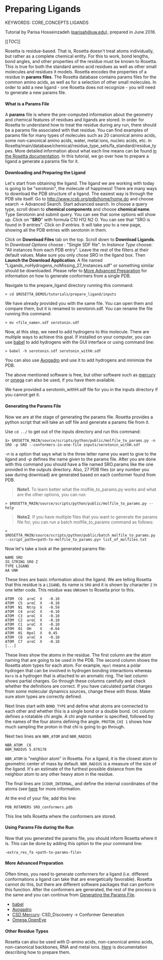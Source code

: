 # Preparing Ligands

KEYWORDS: CORE_CONCEPTS LIGANDS

Tutorial by Parisa Hosseinzadeh (parisah@uw.edu), prepared in June 2016.

[[_TOC_]]

Rosetta is residue-based. That is, Rosetta doesn't treat atoms individually, but rather as a complete chemical entity. For this to work, bond lengths, bond angles, and other properties of the residue must be known to Rosetta. This is true for both the standard amino acid residues as well as other small molecules and residues it models. Rosetta encodes the properties of a residue in **params files**. The Rosetta database contains params files for the common amino acids, as well as for a selection of other small molecules. In order to add a new ligand - one Rosetta does not recognize - you will need to generate a new params file.

#### What is a Params File

A **params** file is where the pre-computed information about the geometry and chemical features of residues and ligands are stored. In order for Rosetta to understand how to treat the residue during any run, there should be a params file associated with that residue. You can find examples of params file for many types of molecules such as 20 canonical amino acids, some non-canonical amino acids, water, metal ions, nucleic acids, etc. in Rosetta/main/database/chemical/residue_type_sets/fa_standard/residue_types. More detailed information about what each line means can be found [in the Rosetta documentation](https://www.rosettacommons.org/docs/latest/rosetta_basics/file_types/Residue-Params-file). In this tutorial, we go over how to prepare a ligand a generate a params file for it.

#### Downloading and Preparing the Ligand

Let's start from obtaining the ligand. The ligand we are working with today is going to be "serotonin", the molecule of happiness! There are many ways to download the PDB structure of a ligand. The easiest way is through the PDB site itself. Go to http://www.rcsb.org/pdb/home/home.do and choose search -> Advanced Search. Start advanced search. In choose a query type, scroll down to **chemical components** and choose **chemical name**. Type Serotonin and submit query. You can see that some options will show up. Click on "__SRO__" with formula C10 H12 N2 O. You can see that "SRO is found in 9 entries". Click on _9 entries_. It will take you to a new page, showing all the PDB entries with serotonin in them. 

Click on __Download Files__ tab on the top. Scroll down to __Download Ligands__. In *Download Options* choose : "Single SDF file". In *Instance Type* choose: "All instances from each PDB entry". Leave the rest of the filters at their default values. Make sure you only chose SRO in the ligand box. Then **Launch the Download Application**. A file named "Ligands_noHydrogens_noMissing_27_Instances.sdf" or something similar should be downloaded. Please refer to [More Advanced Preparation](#More-Advanced-Preparation) for information on how to generate conformers from a single PDB.

Navigate to the prepare_ligand directory running this command:

```
> cd $ROSETTA_DEMOS/tutorials/prepare_ligand/inputs
```

We have already provided you with the same file. You can open them and compare them, but it is renamed to serotonin.sdf. You can rename the file running this command:

```
> mv <file_name>.sdf serotonin.sdf
```

Now, at this step, we need to add hydrogens to this molecule. There are multiple ways to achieve this goal. If installed on your computer, you can use [babel](http://openbabel.org/wiki/Main_Page) to add hydrogens with the GUI interface or using command line:

```
> babel -h serotonin.sdf serotonin_withH.sdf
```

You can also use [Avogadro](http://avogadro.cc/wiki/Main_Page) and use it to add hydrogens and minimize the PDB.

The above mentioned software is free, but other software such as [mercury](https://www.ccdc.cam.ac.uk/solutions/csd-system/components/mercury/) or [omega](http://www.eyesopen.com/omega) can also be used, if you have them available.

We have provided a serotonin_withH.sdf file for you in the inputs directory if you cannot get it. 

#### Generating the Params File

Now we are at the stage of generating the params file. Rosetta provides a python script that will take an sdf file and generate a params file from it.

Use `cd ../` to get out of the inputs directory and run this command:

```
$> $ROSETTA_MAIN/source/scripts/python/public/molfile_to_params.py -n SRO -p SRO --conformers-in-one-file inputs/serotonin_withH.sdf
```

*-n* is a option that says what is the three letter name you want to give to the ligand and *-p* defines the name given to the params file. After you are done with this command you should have a file named SRO.params like the one provided in the outputs directory. Also, 27 PDB files (or any number you saw during download) are generated based on each conformer found from PDB.

>**Note1.** To learn better what the molfile_to_params.py works and what are the other options, you can run:

```
> $ROSETTA_MAIN/source/scripts/python/public/molfile_to_params.py --help
```

>**Note2**. If you have multiple files that you want to generate the params file for, you can run a batch molfile_to_params command as follows:

```
> $ROSETTA_MAIN/source/scripts/python/public/batch_molfile_to_params.py --script_path=<path-to-molfile_to_params.py> list_of_molfiles.txt
```

Now let's take a look at the generated params file:

```
NAME SRO
IO_STRING SRO Z
TYPE LIGAND
AA UNK
```

These lines are basic information about the ligand. We are telling Rosetta that this residue is a `LIGAND`, its name is `SRO` and it is shown by character `Z` in one letter code. This residue was `UNK`own to Rosetta prior to this.

```
ATOM  C6  aroC  X   -0.10
ATOM  C5  aroC  X   -0.10
ATOM  N1  Ntrp  X   -0.59
ATOM  C4  aroC  X   -0.10
ATOM  C3  aroC  X   -0.10
ATOM  C2  aroC  X   -0.10
ATOM  C1  aroC  X   -0.10
ATOM  O1  OH    X   -0.64
ATOM  H1  Hpol  X   0.45
ATOM  C8  aroC  X   -0.10
ATOM  C7  aroC  X   -0.10
[...]
```

These lines show the atoms in the residue. The first column are the atom naming that are going to be used in the PDB. The second column shows the Rosetta atom types for each atom. For example, `Hpol` means a polar hydrogen that can be involved in hydrogen bonding interactions whereas `Haro` is a hydrogen that is attached to an aromatic ring. The last column shows partial charges. Go through these columns carefully and check whether the definitions are correct. If you have calculated partial charges from some molecular dynamics sources, change these with those. Make sure atom types are correctly defined.

Next lines start with `BOND_TYPE` and define what atoms are connected to each other and whether this is a single bond or a double bond. `CHI` column defines a rotatable chi angle. A chi angle number is specified, followed by the names of the four atoms defining the angle. `PROTON_CHI 1` shows how much sampling the proton in that chi is going to go through.

Next two lines are `NBR_ATOM` and `NBR_RADIUS`

```
NBR_ATOM  C6
NBR_RADIUS 5.878178
```

`NBR_ATOM` is "neighbor atom" in Rosetta. For a ligand, it is the closest atom to geometric center of mass by default. `NBR_RADIUS` is a measure of the size of the ligand. It's an estimate of the furthest possible distance from the neighbor atom to any other heavy atom in the residue.

The final lines are `ICOOR_INTERNAL`, and define the internal coordinates of the atoms (see [here](https://www.rosettacommons.org/docs/latest/rosetta_basics/file_types/Residue-Params-file) for more information.

At the end of your file, add this line:

```
PDB_ROTAMERS SRO_conformers.pdb
```

This line tells Rosetta where the conformers are stored.

#### Using Params File during the Run

Now that you generated the params file, you should inform Rosetta where it is. This can be done by adding this option to the your command line:

```
-extra_res_fa <path-to-params-file>
```

#### More Advanced Preparation

Often times, you need to generate conformers for a ligand (i.e. different conformations a ligand can take that are energetically favorable). Rosetta cannot do this, but there are different software packages that can perform this function. After the conformers are generated, the rest of the process is the same and you can continue from [Generating the Params File](#Generating-the-Params-File).

-   [babel](http://open-babel.readthedocs.io/en/latest/3DStructureGen/multipleconformers.html)
-   [Avogadro](http://manual.avogadro.cc/content/7-optimizing-geometry/2-conformers.html)
-   [CSD Mercury](https://www.ccdc.cam.ac.uk/solutions/csd-system/components/mercury/): CSD_Discovery -> Conformer Generation
-   [Omega OpenEye](https://docs.eyesopen.com/omega/usage.html)

#### Other Residue Types
Rosetta can also be used with D-amino acids, non-canonical amino acids, non-canonical backbones, RNA and metal ions. [Here](https://www.rosettacommons.org/docs/latest/rosetta_basics/non_protein_residues/non-protein-residues) is documentation describing how to prepare them.

